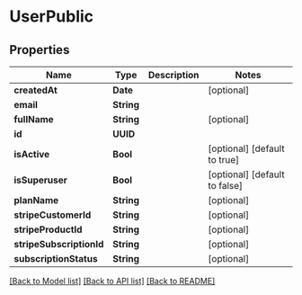 # UserPublic

## Properties
Name | Type | Description | Notes
------------ | ------------- | ------------- | -------------
**createdAt** | **Date** |  | [optional] 
**email** | **String** |  | 
**fullName** | **String** |  | [optional] 
**id** | **UUID** |  | 
**isActive** | **Bool** |  | [optional] [default to true]
**isSuperuser** | **Bool** |  | [optional] [default to false]
**planName** | **String** |  | [optional] 
**stripeCustomerId** | **String** |  | [optional] 
**stripeProductId** | **String** |  | [optional] 
**stripeSubscriptionId** | **String** |  | [optional] 
**subscriptionStatus** | **String** |  | [optional] 

[[Back to Model list]](../README.md#documentation-for-models) [[Back to API list]](../README.md#documentation-for-api-endpoints) [[Back to README]](../README.md)


